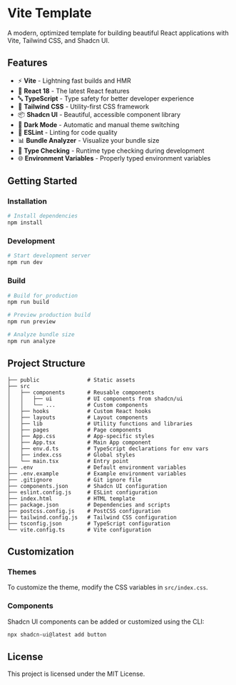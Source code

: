 # Vite Template

A modern, optimized template for building beautiful React applications with Vite, Tailwind CSS, and Shadcn UI.

## Features

- ⚡ **Vite** - Lightning fast builds and HMR
- 🧩 **React 18** - The latest React features
- 🔤 **TypeScript** - Type safety for better developer experience
- 🎨 **Tailwind CSS** - Utility-first CSS framework
- 📦 **Shadcn UI** - Beautiful, accessible component library
- 🌙 **Dark Mode** - Automatic and manual theme switching
- 🧹 **ESLint** - Linting for code quality
- 📊 **Bundle Analyzer** - Visualize your bundle size
- 🔄 **Type Checking** - Runtime type checking during development
- 🌐 **Environment Variables** - Properly typed environment variables

## Getting Started

### Installation

```bash
# Install dependencies
npm install
```

### Development

```bash
# Start development server
npm run dev
```

### Build

```bash
# Build for production
npm run build

# Preview production build
npm run preview

# Analyze bundle size
npm run analyze
```

## Project Structure

```
├── public               # Static assets
├── src
│   ├── components       # Reusable components
│   │   ├── ui           # UI components from shadcn/ui
│   │   └── ...          # Custom components
│   ├── hooks            # Custom React hooks
│   ├── layouts          # Layout components
│   ├── lib              # Utility functions and libraries
│   ├── pages            # Page components
│   ├── App.css          # App-specific styles
│   ├── App.tsx          # Main App component
│   ├── env.d.ts         # TypeScript declarations for env vars
│   ├── index.css        # Global styles
│   └── main.tsx         # Entry point
├── .env                 # Default environment variables
├── .env.example         # Example environment variables
├── .gitignore           # Git ignore file
├── components.json      # Shadcn UI configuration
├── eslint.config.js     # ESLint configuration
├── index.html           # HTML template
├── package.json         # Dependencies and scripts
├── postcss.config.js    # PostCSS configuration
├── tailwind.config.js   # Tailwind CSS configuration
├── tsconfig.json        # TypeScript configuration
└── vite.config.ts       # Vite configuration
```

## Customization

### Themes

To customize the theme, modify the CSS variables in `src/index.css`.

### Components

Shadcn UI components can be added or customized using the CLI:

```bash
npx shadcn-ui@latest add button
```

## License

This project is licensed under the MIT License.